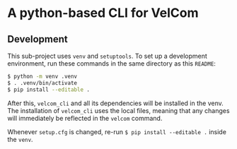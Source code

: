# A python-based CLI for VelCom

## Development

This sub-project uses `venv` and `setuptools`. To set up a development
environment, run these commands in the same directory as this `README`:

```bash
$ python -m venv .venv
$ . .venv/bin/activate
$ pip install --editable .
```

After this, `velcom_cli` and all its dependencies will be installed in the venv.
The installation of `velcom_cli` uses the local files, meaning that any changes
will immediately be reflected in the `velcom` command.

Whenever `setup.cfg` is changed, re-run `$ pip install --editable .` inside the
`venv`.
